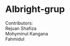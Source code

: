 # Albright-grup
Contributors:  
Rejuan
Shafiza  
Mohyminul 
Kangana  
Fahmidul                            
